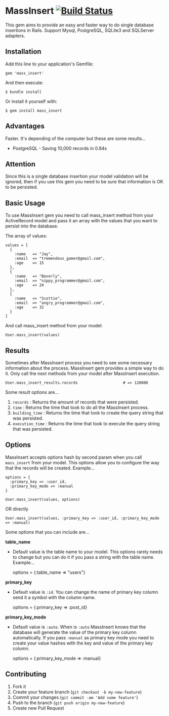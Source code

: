 # MassInsert [![Build Status](https://travis-ci.org/alejandrogutierrez/mass_insert.png?branch=master)](https://travis-ci.org/alejandrogutierrez/mass_insert)

This gem aims to provide an easy and faster way to do single database insertions in Rails.
Support Mysql, PostgreSQL, SQLite3 and SQLServer adapters.

## Installation

Add this line to your application's Gemfile:

    gem 'mass_insert'

And then execute:

    $ bundle install

Or install it yourself with:

    $ gem install mass_insert

## Advantages

Faster. It's depending of the computer but these are some results...

* PostgreSQL - Saving 10,000 records in 0.84s

## Attention

Since this is a single database insertion your model validation will be ignored, then if you use this gem you need to be sure that information is OK to be persisted.

## Basic Usage

To use MassInsert gem you need to call mass_insert method from your ActiveRecord model and pass it an array with the values that you want to persist into the database.

The array of values:

    values = [
      {
        :name   => "Jay",
        :email  => "tremendous_gamer@gmail.com",
        :age    => 15
      },
      {
        :name   => "Beverly",
        :email  => "nippy_programmer@gmail.com",
        :age    => 24
      },
      {
        :name   => "Scottie",
        :email  => "angry_programmer@gmail.com",
        :age    => 32
      }
    ]

And call mass_insert method from your model:

    User.mass_insert(values)


## Results

Sometimes after MassInsert process you need to see some necessary information about the process. MassInsert gem provides a simple way to do it. Only call the next methods from your model after MassInsert execution.

    User.mass_insert_results.records                    # => 120000

Some result options are...

1. `records` : Returns the amount of records that were persisted.
2. `time` : Returns the time that took to do all the MassInsert process.
3. `building_time` : Returns the time that took to create the query string that was persisted.
4. `execution_time` : Returns the time that took to execute the query string that was persisted.


## Options

MassInsert accepts options hash by second param when you call `mass_insert` from your model. This options allow you to configure the way that the records will be created. Example...

    options = {
      :primary_key => :user_id,
      :primary_key_mode => :manual
    }

    User.mass_insert(values, options)

OR directly

    User.mass_insert(values, :primary_key => :user_id, :primary_key_mode => :manual)

Some options that you can include are...

**table_name**
- Default value is the table name to your model. This options rarely needs to change but you can do it if you pass a string with the table name. Example...

    options = {:table_name => "users"}

**primary_key**
- Default value is `:id`. You can change the name of primary key column send it a symbol with the column name.

    options = {:primary_key => :post_id}

**primary_key_mode**
- Default value is `:auto`. When is `:auto` MassInsert knows that the database will generate the value of the primary key column automatically. If you pass `:manual` as primary key mode you need to create your value hashes with the key and value of the primary key column.

    options = {:primary_key_mode => :manual}

## Contributing

1. Fork it
2. Create your feature branch (`git checkout -b my-new-feature`)
3. Commit your changes (`git commit -am 'Add some feature'`)
4. Push to the branch (`git push origin my-new-feature`)
5. Create new Pull Request
